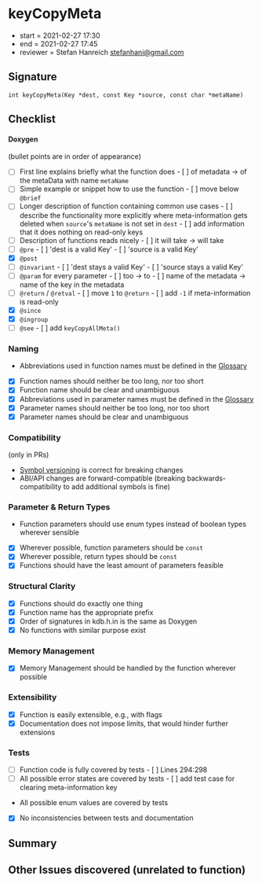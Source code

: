 # keyCopyMeta

- start = 2021-02-27 17:30
- end = 2021-02-27 17:45
- reviewer = Stefan Hanreich <stefanhani@gmail.com>

## Signature

`int keyCopyMeta(Key *dest, const Key *source, const char *metaName)`

## Checklist

#### Doxygen

(bullet points are in order of appearance)

- [ ] First line explains briefly what the function does - [ ] of metadata -> of the metaData with name `metaName`
- [ ] Simple example or snippet how to use the function - [ ] move below `@brief`
- [ ] Longer description of function containing common use cases - [ ] describe the functionality more explicitly where meta-information
      gets deleted when `source`'s `metaName` is not set in `dest` - [ ] add information that it does nothing on read-only keys
- [ ] Description of functions reads nicely - [ ] it will take -> will take
- [ ] `@pre` - [ ] 'dest is a valid Key' - [ ] 'source is a valid Key'
- [x] `@post`
- [ ] `@invariant` - [ ] 'dest stays a valid Key' - [ ] 'source stays a valid Key'
- [ ] `@param` for every parameter - [ ] too -> to - [ ] name of the metadata -> name of the key in the metadata
- [ ] `@return` / `@retval` - [ ] move `1` to `@return` - [ ] add `-1` if meta-information is read-only
- [x] `@since`
- [x] `@ingroup`
- [ ] `@see` - [ ] add `keyCopyAllMeta()`

### Naming

- Abbreviations used in function names must be defined in the
  [Glossary](/doc/help/elektra-glossary.md)
- [x] Function names should neither be too long, nor too short
- [x] Function name should be clear and unambiguous
- [x] Abbreviations used in parameter names must be defined in the
      [Glossary](/doc/help/elektra-glossary.md)
- [x] Parameter names should neither be too long, nor too short
- [x] Parameter names should be clear and unambiguous

### Compatibility

(only in PRs)

- [Symbol versioning](/doc/dev/symbol-versioning.md)
  is correct for breaking changes
- ABI/API changes are forward-compatible (breaking backwards-compatibility
  to add additional symbols is fine)

### Parameter & Return Types

- Function parameters should use enum types instead of boolean types
  wherever sensible
- [x] Wherever possible, function parameters should be `const`
- [x] Wherever possible, return types should be `const`
- [x] Functions should have the least amount of parameters feasible

### Structural Clarity

- [x] Functions should do exactly one thing
- [x] Function name has the appropriate prefix
- [x] Order of signatures in kdb.h.in is the same as Doxygen
- [x] No functions with similar purpose exist

### Memory Management

- [x] Memory Management should be handled by the function wherever possible

### Extensibility

- [x] Function is easily extensible, e.g., with flags
- [x] Documentation does not impose limits, that would hinder further extensions

### Tests

- [ ] Function code is fully covered by tests - [ ] Lines 294:298
- [ ] All possible error states are covered by tests - [ ] add test case for clearing meta-information key
- All possible enum values are covered by tests
- [x] No inconsistencies between tests and documentation

## Summary

## Other Issues discovered (unrelated to function)
